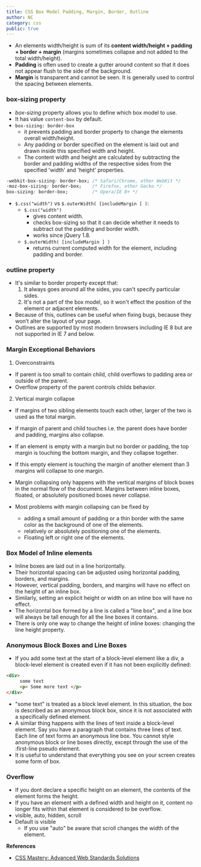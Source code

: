 ```yaml
---
title: CSS Box Model Padding, Margin, Border, Outline
author: NC
category: css
public: true
---
```


+ An elements width/height is sum of its **content width/height + padding + border + margin** (margins sometimes collapse and not added to the total width/height).
+ **Padding** is often used to create a gutter around content so that it does not appear flush to the side of the background.
+ **Margin** is transparent and cannot be seen. It is generally used to control the spacing between elements.

### box-sizing property

+ *box-sizing* property allows you to define which box model to use.
+ It has value `content-box` by default.
+ `box-sizing: border-box`
     + it prevents padding and border property to change the elements overall width/height.
     + Any padding or border specified on the element is laid out and drawn inside this specified width and height.
     + The content width and height are calculated by subtracting the border and padding widths of the respective sides from the specified 'width' and 'height' properties.

```css
-webkit-box-sizing: border-box; /* Safari/Chrome, other WebKit */
-moz-box-sizing: border-box;    /* Firefox, other Gecko */
box-sizing: border-box;         /* Opera/IE 8+ */
```

+ `$.css("width")` vs `$.outerWidth( [includeMargin ] )`:
     + `$.css("width")`
        + gives content width.
        + checks box-sizing so that it can decide whether it needs to subtract out the padding and border width.
        + works since jQuery 1.8.
     + `$.outerWidth( [includeMargin ] )`
        + returns current computed width for the element, including padding and border.


### outline property

+ It's similar to border property except that:
     1. It always goes around all the sides, you can't specify particular sides.
     2. It's not a part of the box model, so it won't effect the position of the element or adjacent elements.
+ Because of this, outlines can be useful when fixing bugs, because they won’t alter the layout of your page.
+ Outlines are supported by most modern browsers including IE 8 but are not supported in IE 7 and below.



### Margin Exceptional Behaviors

1. Overconstraints
  + If parent is too small to contain child, child overflows to padding area or outside of the parent.
  + Overflow property of the parent controls childs behavior.

2. Vertical margin collapse
  + If margins of two sibling elements touch each other, larger of the two is used as the total margin.
  + If margin of parent and child touches i.e. the parent does have border and padding, margins also collapse.
  + If an element is empty with a margin but no border or padding, the top margin is touching the bottom margin, and they collapse together.
  + If this empty element is touching the margin of another element than 3 margins will collapse to one margin.


+ Margin collapsing only happens with the vertical margins of block boxes in the normal flow of the document. Margins between inline boxes, floated, or absolutely positioned boxes never collapse.

+ Most problems with margin collapsing can be fixed by
     + adding a small amount of padding or a thin border with the same color as the background of one of the elements.
     + relatively or absolutely positioning one of the elements.
     + Floating left or right one of the elements.




### Box Model of Inline elements

+ Inline boxes are laid out in a line horizontally.
+ Their horizontal spacing can be adjusted using horizontal padding, borders, and margins.
+ However, vertical padding, borders, and margins will have no effect on the height of an inline box.
+ Similarly, setting an explicit height or width on an inline box will have no effect.
+ The horizontal box formed by a line is called a "line box", and a line box will always be tall enough for all the line boxes it contains.
+ There is only one way to change the height of inline boxes: changing the line height property.




### Anonymous Block Boxes and Line Boxes

+ If you add some text at the start of a block-level element like a div, a block-level element is created even if it has not been explicitly defined:

```html
<div>
     some text
     <p> Some more text </p>
</div>
```

+ "some text" is treated as a block level element. In this situation, the box is described as an anonymous block box, since it is not associated with a specifically defined element.
+ A similar thing happens with the lines of text inside a block-level element. Say you have a paragraph that contains three lines of text. Each line of text forms an anonymous line box. You cannot style anonymous block or line boxes directly, except through the use of the :first-line pseudo element.
+ It is useful to understand that everything you see on your screen creates some form of box.



### Overflow

+ If you dont declare a specific height on an element, the contents of the element forms the height.
+ If you have an element with a defined width and height on it, content no longer fits within that element is considered to be overflow.
+ visible, auto, hidden, scroll
+ Default is visible
     + If you use "auto" be aware that scroll changes the width of the element.



**References**

- [CSS Mastery: Advanced Web Standards Solutions](http://www.amazon.com/CSS-Mastery-Advanced-Standards-Solutions/dp/1430223979)
